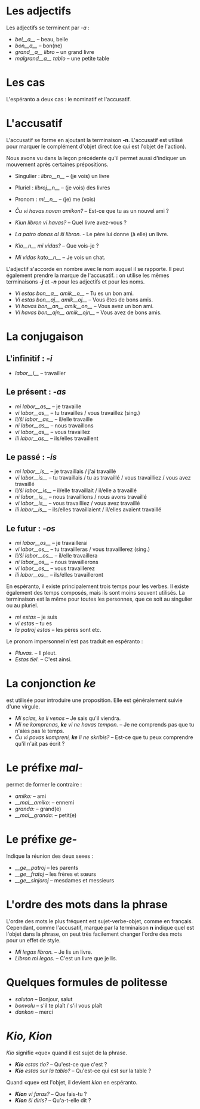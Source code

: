 # Les adjectifs

Les adjectifs se terminent par *-a* :

- *bel__a__*         – beau, belle
- *bon__a__*         – bon(ne)
- *grand__a__ libro* – un grand livre
- *malgrand__a__ tablo* – une petite table

# Les cas

L'espéranto a deux cas : le nominatif et l'accusatif. 

# L'accusatif

L'accusatif se forme en ajoutant la terminaison __-n__. L'accusatif est utilisé pour marquer le complément d'objet direct (ce qui est l'objet de l'action). 

Nous avons vu dans la leçon précédente qu'il permet aussi d'indiquer un mouvement après certaines prépositions.

- Singulier : *libro__n__*   – (je vois) un livre
- Pluriel :   *libroj__n__*  – (je vois) des livres
- Pronom :    *mi__n__*      – (je) me (vois)

- *Ĉu vi havas novan amikon?* – Est-ce que tu as un nouvel ami ?
- *Kiun libron vi havas?*     – Quel livre avez-vous ?
- *La patro donas al ŝi libron.*  - Le père lui donne (à elle) un livre.
- *Kio__n__ mi vidas?* – Que vois-je ?
- *Mi vidas kato__n__* – Je vois un chat.

L'adjectif s'accorde en nombre avec le nom auquel il se rapporte. Il peut également prendre la marque de l'accusatif. : on utilise les mêmes terminaisons *__-j__* et *__-n__* pour les adjectifs et pour les noms.

- *Vi estas bon__a__ amik__o__* – Tu es un bon ami.
- *Vi estas bon__aj__ amik__oj__* – Vous êtes de bons amis.
- *Vi havas bon__an__ amik__on__* – Vous avez un bon ami.
- *Vi havas bon__ajn__ amik__ojn__* – Vous avez de bons amis.

# La conjugaison

## L'infinitif : *-i*
  
- *labor__i__*          – travailler

## Le présent : *-as*

- *mi labor__as__*      – je travaille
- *vi labor__as__*      – tu travailles / vous travaillez (sing.)
- *li/ŝi labor__as__*   – il/elle travaille
- *ni labor__as__*      – nous travaillons
- *vi labor__as__*      – vous travaillez
- *ili labor__as__*     – ils/elles travaillent

## Le passé : *-is*

- *mi labor__is__*      – je travaillais / j'ai travaillé
- *vi labor__is__*      – tu travaillais / tu as travaillé / vous travailliez / vous avez travaillé
- *li/ŝi labor__is__*   – il/elle travaillait / il/elle a travaillé
- *ni labor__is__*      – nous travaillions / nous avons travaillé
- *vi labor__is__*      – vous travailliez / vous avez travaillé
- *ili labor__is__*     – ils/elles travaillaient / il/elles avaient travaillé

## Le futur : *-os*

- *mi labor__os__*      – je travaillerai
- *vi labor__os__*      – tu travailleras / vous travaillerez (sing.)
- *li/ŝi labor__os__*   – il/elle travaillera
- *ni labor__os__*      – nous travaillerons 
- *vi labor__os__*      – vous travaillerez
- *ili labor__os__*     – ils/elles travailleront

En espéranto, il existe principalement trois temps pour les verbes. Il existe également des temps composés, mais ils sont moins souvent utilisés. 
La terminaison est la même pour toutes les personnes, que ce soit au singulier ou au pluriel.

- *mi estas*        – je suis
- *vi estas*        – tu es
- *la patroj estas* – les pères sont
etc.

Le pronom impersonnel n'est pas traduit en espéranto :  
  
- *Pluvas.*  – Il pleut. 
- *Estas tiel.*  – C'est ainsi.

# La conjonction *ke*

est utilisée pour introduire une proposition. Elle est généralement suivie d'une virgule.

- *Mi scias, ke li venos* – Je sais qu'il viendra.
- *Mi ne komprenas, __ke__ vi ne havas tempon.* – Je ne comprends pas que tu n'aies pas le temps.
- *Ĉu vi povas kompreni, __ke__ li ne skribis?* – Est-ce que tu peux comprendre qu'il n'ait pas écrit ?

# Le préfixe *mal-*

permet de former le contraire :	

- *amiko:*         – ami
- *__mal__amiko:*  – ennemi
- *granda:*        – grand(e)
- *__mal__granda:* – petit(e)

# Le préfixe *ge-*

Indique la réunion des deux sexes :

- *__ge__patroj*   – les parents
- *__ge__fratoj*   – les frères et sœurs
- *__ge__sinjoroj* – mesdames et messieurs

# L'ordre des mots dans la phrase

L'ordre des mots le plus fréquent est sujet-verbe-objet, comme en français. Cependant, comme l'accusatif, marqué par la terminaison __n__ indique quel est l'objet dans la phrase, on peut très facilement changer l'ordre des mots pour un effet de style.

- *Mi legas libron.* – Je lis un livre.
- *Libron mi legas.* – C'est un livre que je lis.
 
# Quelques formules de politesse

- *saluton* – Bonjour, salut
- *bonvolu* – s'il te plaît / s'il vous plaît
- *dankon*  – merci

# *Kio, Kion*

*Kio* signifie «que» quand il est sujet de la phrase.

- *__Kio__ estas tio?* – Qu'est-ce que c'est ?
- *__Kio__ estas sur la tablo?* – Qu'est-ce qui est sur la table ?

Quand «que» est l'objet, il devient *kion* en espéranto. 

- *__Kion__ vi faras?* – Que fais-tu ?
- *__Kion__ ŝi diris?* – Qu'a-t-elle dit ?


